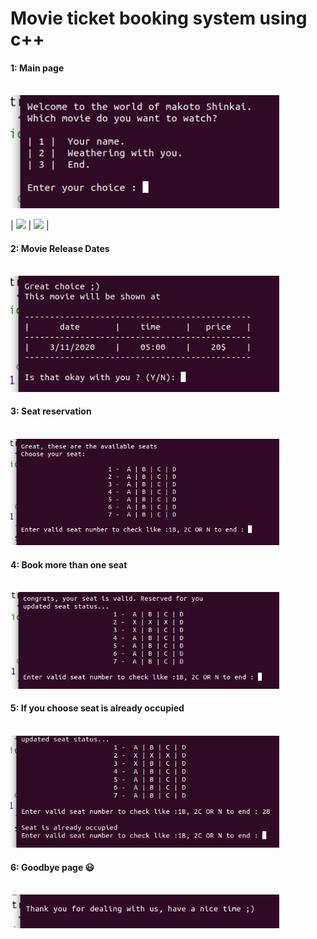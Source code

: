 # Movie ticket booking system using c++

#### 1: Main page <br> <br>
<img src="Images/1.png"  width="430"/>  

| <img src="https://media2.giphy.com/media/3ohjV6G9UwkB190zbq/giphy.gif" width="200">  | <img src="https://media3.giphy.com/media/Id71NFYfSBOKv2IexE/giphy.gif" width="200"> | 

#### 2: Movie Release Dates <br> <br>
<img src="Images/2.png"  width="430"/>  


#### 3: Seat reservation <br> <br>
<img src="Images/3.png"  width="430"/>  


#### 4: Book more than one seat <br> <br>
<img src="Images/4.png"  width="430"/>  


#### 5: If you choose seat is already occupied <br> <br>
<img src="Images/5.png"  width="430"/>  


#### 6: Goodbye page :smiley: <br> <br>
<img src="Images/6.png"  width="430"/>  

